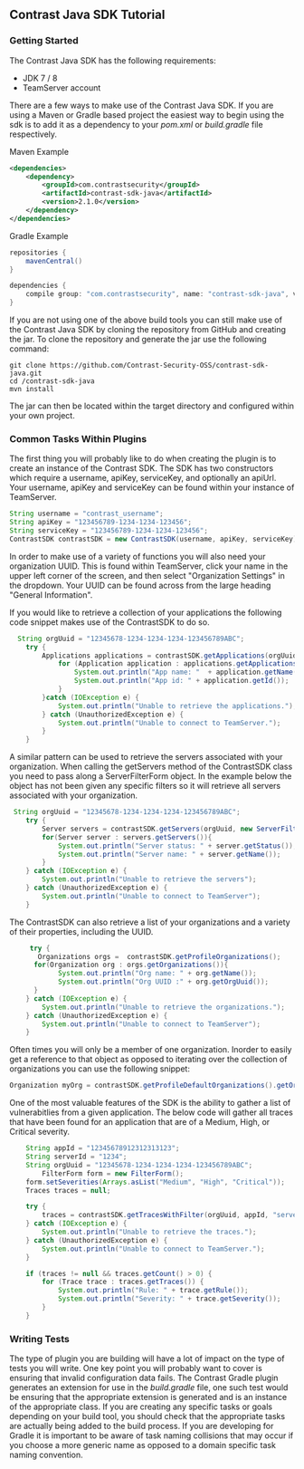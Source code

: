 <!--title: "Contrast SDK Tutorial"
description: "Tutorial for using the Contrast Java SDK"
tags: "tutorial SDK Java"-->
## Contrast Java SDK Tutorial

### Getting Started


The Contrast Java SDK has the following requirements:
* JDK 7 / 8
* TeamServer account

There are a few ways to make use of the Contrast Java SDK. If you are using a Maven or Gradle based project the easiest way to begin using the sdk is to add it as a dependency to your *pom.xml* or *build.gradle* file respectively.

Maven Example
```xml
<dependencies>
	<dependency>
		<groupId>com.contrastsecurity</groupId>
		<artifactId>contrast-sdk-java</artifactId>
		<version>2.1.0</version>
	</dependency>
</dependencies>
```

Gradle Example
```groovy
repositories {
    mavenCentral()
}

dependencies {
    compile group: "com.contrastsecurity", name: "contrast-sdk-java", version:"2.1.0"
}
```

If you are not using one of the above build tools you can still make use of the Contrast Java SDK by cloning the repository from GitHub and creating the jar.  To clone the repository and generate the jar use the following command:
```
git clone https://github.com/Contrast-Security-OSS/contrast-sdk-java.git
cd /contrast-sdk-java
mvn install
```

The jar can then be located within the target directory and configured within your own project.

### Common Tasks Within Plugins

The first thing you will probably like to do when creating the plugin is to create an instance of the Contrast SDK. The SDK has two constructors which require a username, apiKey, serviceKey, and optionally an apiUrl. Your username, apiKey and serviceKey can be found within your instance of TeamServer.

```Java
String username = "contrast_username";
String apiKey = "123456789-1234-1234-123456";
String serviceKey = "123456789-1234-1234-123456";
ContrastSDK contrastSDK = new ContrastSDK(username, apiKey, serviceKey);
```

 In order to make use of a variety of functions you will also need your organization UUID.  This is found within TeamServer, click your name in the upper left corner of the screen, and then select "Organization Settings" in the dropdown. Your UUID can be found across from the large heading "General Information".
 
 If you would like to retrieve a collection of your applications the following code snippet makes use of the ContrastSDK to do so.
```Java
  String orgUuid = "12345678-1234-1234-1234-123456789ABC";
 	try {
		Applications applications = contrastSDK.getApplications(orgUuid);
			for (Application application : applications.getApplications()) {
				System.out.println("App name: "  + application.getName());
				System.out.println("App id: " + application.getId());
			}
		}catch (IOException e) {
			System.out.println("Unable to retrieve the applications.");
		} catch (UnauthorizedException e) {
			System.out.println("Unable to connect to TeamServer.");
		}
    }
```

A similar pattern can be used to retrieve the servers associated with your organization. When calling the getServers method of the ContrastSDK class you need to pass along a ServerFilterForm object. In the example below the object has not been given any specific filters so it will retrieve all servers associated with your organization.

```Java
 String orgUuid = "12345678-1234-1234-1234-123456789ABC";
	try {
		Server servers = contrastSDK.getServers(orgUuid, new ServerFilterForm());
		for(Server server : servers.getServers()){
			System.out.println("Server status: " + server.getStatus());
			System.out.println("Server name: " + server.getName());
		}
	} catch (IOException e) {
		System.out.println("Unable to retrieve the servers");
	} catch (UnauthorizedException e) {
		System.out.println("Unable to connect to TeamServer");
	}
```

The ContrastSDK can also retrieve a list of your organizations and a variety of their properties, including the UUID.

```Java
     try {
       Organizations orgs =  contrastSDK.getProfileOrganizations();
	  for(Organization org : orgs.getOrganizations()){
			System.out.println("Org name: " + org.getName());
			System.out.println("Org UUID :" + org.getOrgUuid());
	  }
	} catch (IOException e) {
		System.out.println("Unable to retrieve the organizations.");
	} catch (UnauthorizedException e) {
		System.out.println("Unable to connect to TeamServer");
	}
```

Often times you will only be a member of one organization. Inorder to easily get a reference to that object as opposed to iterating over the collection of organizations you can use the following snippet:

```Java
Organization myOrg = contrastSDK.getProfileDefaultOrganizations().getOrganization();
```

One of the most valuable features of the SDK is the ability to gather a list of vulnerabitlies from a given application. The below code will gather all traces that have been found for an application that are of a Medium, High, or Critical severity. 

```Java
	String appId = "12345678912312313123";
	String serverId = "1234";
	String orgUuid = "12345678-1234-1234-1234-123456789ABC";
        FilterForm form = new FilterForm();
	form.setSeverities(Arrays.asList("Medium", "High", "Critical"));
	Traces traces = null;

	try {
		traces = contrastSDK.getTracesWithFilter(orgUuid, appId, "servers", serverId, form);
	} catch (IOException e) {
		System.out.println("Unable to retrieve the traces.");
	} catch (UnauthorizedException e) {
		System.out.println("Unable to connect to TeamServer.");
	}

	if (traces != null && traces.getCount() > 0) {
		for (Trace trace : traces.getTraces()) {
			System.out.println("Rule: " + trace.getRule());
			System.out.println("Severity: " + trace.getSeverity());
		}
	}
```

### Writing Tests

The type of plugin you are building will have a lot of impact on the type of tests you will write. One key point you will probably want to cover is ensuring that invalid configuration data fails. The Contrast Gradle plugin generates an extension for use in the *build.gradle* file, one such test would be ensuring that the appropriate extension is generated and is an instance of the appropriate class. If you are creating any specific tasks or goals depending on your build tool, you should check that the appropriate tasks are actually being added to the build process. If you are developing for Gradle it is important to be aware of task naming collisions that may occur if you choose a more generic name as opposed to a domain specific task naming convention. 



